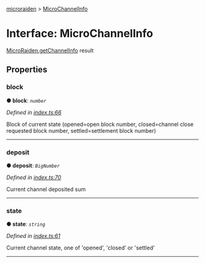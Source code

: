 [microraiden](../README.md) > [MicroChannelInfo](../interfaces/microchannelinfo.md)



# Interface: MicroChannelInfo


[MicroRaiden.getChannelInfo](../classes/microraiden.md#getchannelinfo) result


## Properties
<a id="block"></a>

###  block

**●  block**:  *`number`* 

*Defined in [index.ts:66](https://github.com/raiden-network/microraiden/blob/ec070e7/microraiden/microraiden/webui/microraiden/src/index.ts#L66)*



Block of current state (opened=open block number, closed=channel close requested block number, settled=settlement block number)




___

<a id="deposit"></a>

###  deposit

**●  deposit**:  *`BigNumber`* 

*Defined in [index.ts:70](https://github.com/raiden-network/microraiden/blob/ec070e7/microraiden/microraiden/webui/microraiden/src/index.ts#L70)*



Current channel deposited sum




___

<a id="state"></a>

###  state

**●  state**:  *`string`* 

*Defined in [index.ts:61](https://github.com/raiden-network/microraiden/blob/ec070e7/microraiden/microraiden/webui/microraiden/src/index.ts#L61)*



Current channel state, one of 'opened', 'closed' or 'settled'




___


